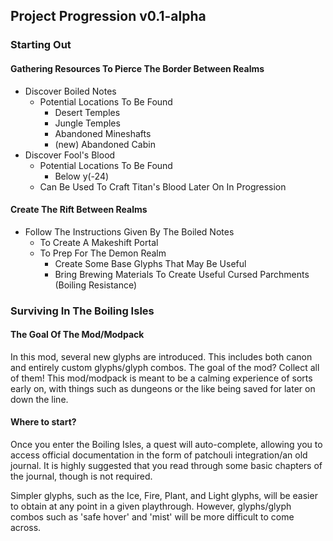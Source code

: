## Project Progression v0.1-alpha

### Starting Out
#### Gathering Resources To Pierce The Border Between Realms

* Discover Boiled Notes
    * Potential Locations To Be Found
      * Desert Temples
      * Jungle Temples
      * Abandoned Mineshafts
      * (new) Abandoned Cabin
* Discover Fool's Blood
  * Potential Locations To Be Found
    * Below y(-24)
  * Can Be Used To Craft Titan's Blood Later On In Progression

#### Create The Rift Between Realms

* Follow The Instructions Given By The Boiled Notes
  * To Create A Makeshift Portal
  * To Prep For The Demon Realm
    * Create Some Base Glyphs That May Be Useful
    * Bring Brewing Materials To Create Useful Cursed Parchments (Boiling Resistance)

### Surviving In The Boiling Isles
#### The Goal Of The Mod/Modpack

In this mod, several new glyphs are introduced. This includes both canon and entirely custom glyphs/glyph combos. The goal of the mod? Collect all of them! This mod/modpack is meant to be a calming experience of sorts early on, with things such as dungeons or the like being saved for later on down the line.

#### Where to start?

Once you enter the Boiling Isles, a quest will auto-complete, allowing you to access official documentation in the form of patchouli integration/an old journal. It is highly suggested that you read through some basic chapters of the journal, though is not required.

Simpler glyphs, such as the Ice, Fire, Plant, and Light glyphs, will be easier to obtain at any point in a given playthrough. However, glyphs/glyph combos such as 'safe hover' and 'mist' will be more difficult to come across.

